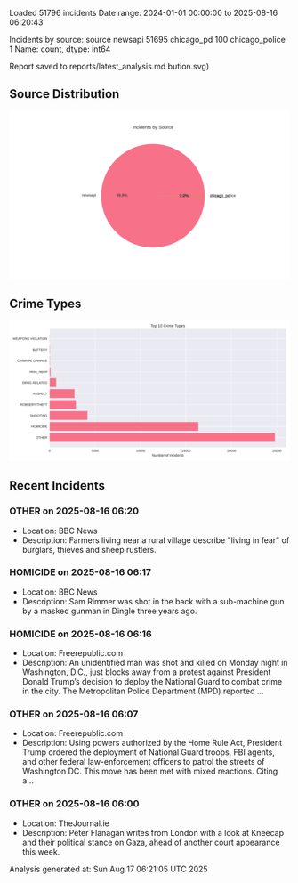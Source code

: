 
Loaded 51796 incidents
Date range: 2024-01-01 00:00:00 to 2025-08-16 06:20:43

Incidents by source:
source
newsapi           51695
chicago_pd          100
chicago_police        1
Name: count, dtype: int64

Report saved to reports/latest_analysis.md
bution.svg)

## Source Distribution
![Source Distribution](images/source_distribution.svg)

## Crime Types
![Crime Types](images/crime_types.svg)

## Recent Incidents

### OTHER on 2025-08-16 06:20
- Location: BBC News
- Description: Farmers living near a rural village describe "living in fear" of burglars, thieves and sheep rustlers.


### HOMICIDE on 2025-08-16 06:17
- Location: BBC News
- Description: Sam Rimmer was shot in the back with a sub-machine gun by a masked gunman in Dingle three years ago.


### HOMICIDE on 2025-08-16 06:16
- Location: Freerepublic.com
- Description: An unidentified man was shot and killed on Monday night in Washington, D.C., just blocks away from a protest against President Donald Trump’s decision to deploy the National Guard to combat crime in the city. The Metropolitan Police Department (MPD) reported …


### OTHER on 2025-08-16 06:07
- Location: Freerepublic.com
- Description: Using powers authorized by the Home Rule Act, President Trump ordered the deployment of National Guard troops, FBI agents, and other federal law-enforcement officers to patrol the streets of Washington DC. This move has been met with mixed reactions. Citing a…


### OTHER on 2025-08-16 06:00
- Location: TheJournal.ie
- Description: Peter Flanagan writes from London with a look at Kneecap and their political stance on Gaza, ahead of another court appearance this week.

Analysis generated at: Sun Aug 17 06:21:05 UTC 2025
